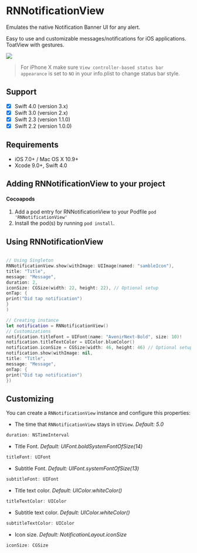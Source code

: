 # RNNotificationView

Emulates the native Notification Banner UI for any alert.

Easy to use and customizable messages/notifications for iOS applications. ToatView with gestures.


[![](https://raw.githubusercontent.com/souzainf3/RNNotificationView/master/gif/rnnotificationview.gif)](https://raw.githubusercontent.com/souzainf3/RNNotificationView/master/gif/rnnotificationview.gif)

> For iPhone X make sure `View controller-based status bar appearance` is set to `NO` in your info.plist to change status bar style.

## Support

- [x] Swift 4.0 (version 3.x)
- [x] Swift 3.0 (version 2.x)
- [x] Swift 2.3 (version 1.1.0)
- [x] Swift 2.2 (version 1.0.0)

## Requirements

* iOS 7.0+ / Mac OS X 10.9+
* Xcode 9.0+, Swift 4.0

## Adding RNNotificationView to your project

#### Cocoapods

1. Add a pod entry for RNNotificationView to your Podfile `pod 'RNNotificationView'`
2. Install the pod(s) by running `pod install`.


## Using RNNotificationView

```swift

// Using Singleton
RNNotificationView.show(withImage: UIImage(named: "sambleIcon"),
title: "Title",
message: "Message",
duration: 2,
iconSize: CGSize(width: 22, height: 22), // Optional setup
onTap: {
print("Did tap notification")
}
)

// Creating instance
let notification = RNNotificationView()
// Customizations
notification.titleFont = UIFont(name: "AvenirNext-Bold", size: 10)!
notification.titleTextColor = UIColor.blueColor()
notification.iconSize = CGSize(width: 46, height: 46) // Optional setup
notification.show(withImage: nil,
title: "Title",
message: "Message",
onTap: {
print("Did tap notification")
})

```
## Customizing

You can create a `RNNotificationView` instance and configure this properties:

* The time that `RNNotificationView` stays in `UIView`. *Default: 5.0*
```swift
duration: NSTimeInterval
```

* Title Font. *Default: UIFont.boldSystemFontOfSize(14)*
```swift
titleFont: UIFont
```

* Subtitle Font. *Default: UIFont.systemFontOfSize(13)*
```swift
subtitleFont: UIFont
```

* Title text color. *Default: UIColor.whiteColor()*
```swift
titleTextColor: UIColor
```

* Subtitle text color. *Default: UIColor.whiteColor()*
```swift
subtitleTextColor: UIColor
```

* Icon size. *Default: NotificationLayout.iconSize*
```swift
iconSize: CGSize
```

